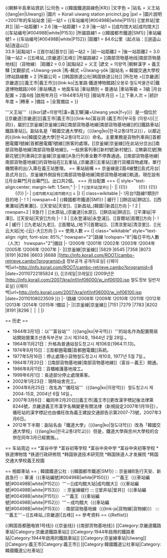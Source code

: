 {{朝鮮半島車站資訊
|公司色 = {{韓國鐵道路線色|KR}}
|文字色 = 
|站名 = 义王站<br />{{lang|en|Uiwang}}
|圖片 = Korail uiwang station pricinct.jpg
|pxl = 
|圖片說明 =2007年的车站站舍
|前一站1 = {{车站编号|#00498B|white|P151}} [[堂井站|堂井]]
|前一站距離1 = 2.6
|後一站距離1 = 2.9
|後一站1 = [[成均馆大站|成均馆大]] {{车站编号|#00498B|white|P153}}
|所屬路線1 = {{韓國都市鐵道|SM1}}
|車站編號1 = {{车站编号|#00498B|white|P152}}
|距離1 = 84.6公里（起点站：[[逍遥山站|逍遥山]]）<br/>33.9
|起點站1 = [[首尔站|首尔]]
|前一站2 = 
|前一站距離2 = 
|後一站距離2 = 3.0
|後一站2 = [[五峰站_(京畿道)|五峰]]
|所屬路線2 = [[南部货物基地线|南部货物基地线]]（貨物線）
|距離2 = 0.0
|起點站2 = 义王
|諺文 = 의왕역
|朝鮮漢字 = 義王驛
|文觀部式 =Uiwang-yeok
|馬-賴式 =Ŭiwang-yŏk
|副站名 = 韓國交通大學校
|停站路線數 = 2
|所屬公司 = [[韩国铁道公社|韩国铁道公社]]
|所在地 =[[京畿道|京畿道]][[義王市|義王市]]{{link-ko|五峯路·鐵道博物館路|오봉로·철도박물관로|鐵道博物館路}}66
|車站構造 = 地面车站
|車站類別 = 普通站
|車站等級 = 3級
|月台配置 = 2面4线
|啟用年月日 =1944年5月1日
|廢站年月日 = 
|上下車人次 = 
|統計年度 = 
|轉車 = 
|備註 = 
|全寬備註 = 
}}

'''义王站'''（{{kor|諺=의왕역|漢=義王驛|羅=Uiwang yeok|f=y}}）是一個位於[[京畿道|京畿道]][[義王市|義王市]]{{link-ko|富谷洞 (義王市)|부곡동 (의왕시)|三洞}}，屬於[[京釜線|京釜線]]與[[南部貨物基地線|南部貨物基地線]]的[[鐵路車站|鐵路車站]]。副站名是「韓國交通大學校」（{{lang|ko|한국교통대학교}}），以鄰近的{{link-ko|韓國交通大學|한국교통대학교}}）命名。主要業務是貨物列車與[[首都圈電鐵1號線|首都圈電鐵1號線]]旅客的處理。[[京釜線|京釜線]]在此站分岔出[[南部貨物基地線|南部貨物基地線]]，一般旅客列車[[新村號|新村號]]、[[無窮花號|無窮花號]]列車與[[京釜線|京釜線]]A急行列車全數不停靠通過。[[南部貨物基地線|南部貨物基地線]]的貨物站在[[五峯站_(京畿道)|五峯站]]進行貨櫃貨物處理，單行機關車的出/入庫在義王站整理。
== 車站結構 ==
京釜線是2面4線雙[[島式月台|島式月台]]，京釜線外側設有[[南部貨物基地線|南部貨物基地線]]軌道。現在設有[[月台幕門|月台幕門]]。出口共2個。
=== 月台配置 ===
{| style="text-align:center; margin-left: 1.5em;"
|-
| <small>↑[[堂井站|堂井]]</small>
|-
|| {{!}} <span style="color: #ffffff; background-color: {{韓國鐵道路線色|SM|1}};">４３</span>  {{!}} {{!}} <span style="color: #ffffff; background-color: {{韓國鐵道路線色|SM|1}};">２１</span>  {{!}}
|-
| <small>[[成均館大站|成均館大]] ↓</small>
|}
{| class=wikitable
|-
!月台!!路線!!類別!!目的地
|-
! 1
| rowspan=4 | {{韓國都市鐵道|SM1}}
| 緩行
| [[餅店站|餅店]]、[[西東灘站|西東灘]]、[[天安站|天安]]、[[新昌站_(韓國)|新昌]]方向
|-
! 2
| rowspan=2 | B急行
| [[水原站_(京畿道)|水原]]、[[餅店站|餅店]]、[[平澤站|平澤]]、[[天安站|天安]]方向
|-
! 3
| [[永登浦站|永登浦]]、[[首爾站|首爾]]方向
|-
! 4
| 緩行
| [[九老站|九老]]、[[首爾站_(地下)|首爾站]]、[[清涼里站|清涼里]]、[[光云大站|光-{云}-大]]方向
|}
== 使用人數 ==
{| class="wikitable" style="text-align: right; font-size: 85%;"
!rowspan="2"|路線
!colspan="8"|每日平均人數（人次）
!rowspan="2"|備註
|-
!2000年
!2001年
!2002年
!2003年
!2004年
!2005年
!2006年
!2007年
|-
|[[京釜線|京釜線]]
|5829
|6545
|7358
|8073
|6191
|6286
|6603
|6688
|<ref name="korail">[http://info.korail.com/ROOT/cambo-retrieve.cambo?programid=8 정보공개 공개자료실] {{웨이백|url=http://info.korail.com/ROOT/cambo-retrieve.cambo?programid=8 |date=20110722185824 }}, [[코레일|코레일]] (2009년은 [http://info.korail.com/2007/kra/inf/inf06000/w_inf06100.jsp 철도정보 일반자료실] {{웨이백|url=http://info.korail.com/2007/kra/inf/inf06000/w_inf06100.jsp |date=20110108023509 }})</ref>
|-
!路線
!2008年
!2009年
!2010年
!2011年
!2012年
!2013年
!2014年
!2015年
!備註
|-
|[[京釜線|京釜線]]
|7151
|7279
|7783
|8202
|8191
|8296
| 
| 
|<ref name="korail" />
|}

== 历史 ==
* 1944年3月1日：以'''富谷站'''（{{lang|ko|부곡역}}）'''的站名作為配置簡易站開始營業<ref>조선총독부관보 고시 제314호, 1944년 2월 28일.</ref>。
* 1964年11月21日：升格為普通站<ref>철도청고시 제106호(1964.11.13)</ref>。
* 1974年8月15日：[[首都圈電鐵|首都圈電鐵]]系統。
* 1977年5月16日：停止處理小貨物<ref>철도청고시 제10호, 1977년 5월 7일.</ref>。
* 1984年7月20日：[[南部貨物基地線|南部貨物基地線]]（富谷－義王）開通。
* 1986年8月11日：貨櫃維護基地竣工。
* 1999年6月1日：長途部分停止處理乘客。
* 2002年1月23日：現時站舍完工。
* 2004年6月25日：改名為'''儀旺站'''（{{lang|ko|의왕역}}）<ref>철도청고시 제2004-15호, 2004년 6월 14일.</ref>。
* 2007年3月6日：繼同年2月20日[[義王市|義王市]]更改漢字標記後<ref>法律第8244號，京畿道義王市漢字名稱變更有關法律（新規設定2007年1月19日）</ref>，儀旺站的漢字標記也由儀旺改為義王<ref>建設交通部告示第2007-73號，2007年3月6日</ref>。
* 2012年下半期：副站名由「鐵道大學」（{{lang|ko|철도대학}}）改為「韓國交通大學校」（{{lang|ko|한국교통대학교}}）<ref>但是，鐵道大學與忠州大學校的合併在同年3月已經實施。</ref>。

== 车站周边 ==
*富谷中学
*富谷初等学校
*富谷中央中学
*富谷中央初等学校
*铁道博物馆
*铁道行政研修院
*韩国铁道技术研究院
*韩国铁道人才发展院
*韩国交通大學校義王校園

== 相鄰車站 ==
; 韓國鐵道公社
: {{韓國都市鐵道|SM1}}
:: 京釜線B急行天安、新昌急行
::: 軍浦（{{車站編號|#00498B|white|P150}}）－'''義王（{{車站編號|#00498B|white|P152}}）'''－[[成均館大站|成均館大]]（{{車站編號|#00498B|white|P153}}）
:: 京釜線緩行
::: [[堂井站|堂井]]（{{車站編號|#00498B|white|P151}}）－'''義王（{{車站編號|#00498B|white|P152}}）'''－成均館大（{{車站編號|#00498B|white|P153}}）
: 南部貨物基地線（{{link-ja|貨物線|貨物線}}）
::: '''義王'''－[[五峰站_(京畿道)|五峰]]
== 參考資料 ==
{{Reflist}}

{{韩国首都圈电铁1号线}}
{{京釜线}}
{{南部货物基地线}}
[[Category:京畿道鐵路車站|Category:京畿道鐵路車站]]
[[Category:1944年啟用的鐵路車站|Category:1944年啟用的鐵路車站]]
[[Category:京釜線車站|Uiwang]]
[[Category:義王市|Category:義王市]]
[[Category:韓國鐵道公社車站|Category:韓國鐵道公社車站]]